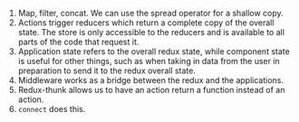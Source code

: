 1. Map, filter, concat. We can use the spread operator for a shallow copy.
2. Actions trigger reducers which return a complete copy of the overall state. The store is only accessible to the reducers and is available to all parts of the code that request it.
3. Application state refers to the overall redux state, while component state is useful for other things, such as when taking in data from the user in preparation to send it to the redux overall state.
4. Middleware works as a bridge between the redux and the applications.
5. Redux-thunk allows us to have an action return a function instead of an action.
6. `connect` does this.
